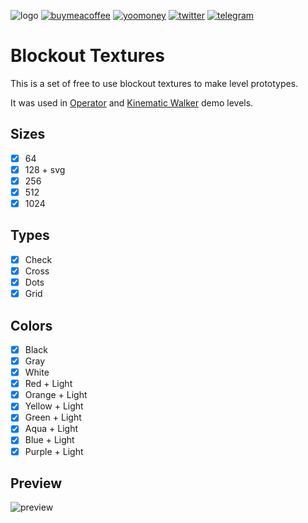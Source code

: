 ![logo](https://user-images.githubusercontent.com/4752473/179771162-b0de179a-c891-48fe-bdc1-48c3d749f9b9.jpg)
[![buymeacoffee](https://user-images.githubusercontent.com/4752473/179627111-617b77b1-f900-4fac-9e03-df73994246ad.svg)](https://www.buymeacoffee.com/astrochili) [![yoomoney](https://user-images.githubusercontent.com/4752473/179627145-7b0fde31-9d1b-4050-933f-82ce3227c617.svg)](https://yoomoney.ru/to/410011261306506) [![twitter](https://user-images.githubusercontent.com/4752473/179627140-c8991473-c4c1-4d6a-9bb1-4dc2117b049f.svg)](https://twitter.com/astronachos) [![telegram](https://user-images.githubusercontent.com/4752473/179627134-0bdcf8a5-7826-4ed2-b8cd-06d0b9792422.svg)](https://t.me/astronachos)

# Blockout Textures

This is a set of free to use blockout textures to make level prototypes.

It was used in [Operator](https://github.com/astrochili/defold-operator/) and [Kinematic Walker](https://github.com/astrochili/defold-kinematic-walker) demo levels.

## Sizes

- [x] 64
- [x] 128 + svg
- [x] 256
- [x] 512
- [x] 1024

## Types

- [x] Check
- [x] Cross
- [x] Dots
- [x] Grid

## Colors

- [x] Black
- [x] Gray
- [x] White
- [x] Red + Light
- [x] Orange + Light
- [x] Yellow + Light
- [x] Green + Light
- [x] Aqua + Light
- [x] Blue + Light
- [x] Purple + Light

## Preview

![preview](https://user-images.githubusercontent.com/4752473/179763439-956b0be0-157a-4fc3-a4fe-237972b5479c.png)